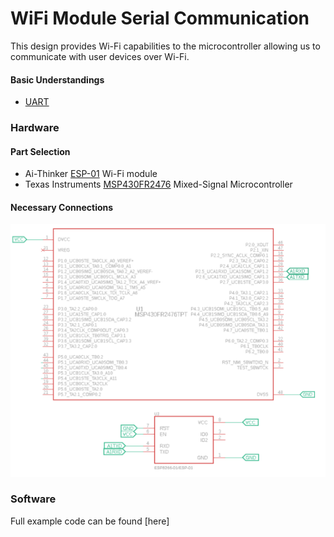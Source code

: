 # WiFi Module Serial Communication
This design provides Wi-Fi capabilities to the microcontroller allowing us to communicate with user devices over Wi-Fi.

#### Basic Understandings
- [UART](https://en.wikipedia.org/wiki/Universal_asynchronous_receiver-transmitter)

### Hardware

#### Part Selection

- Ai-Thinker [ESP-01](https://docs.ai-thinker.com/_media/esp8266/docs/esp-01_product_specification_en.pdf) Wi-Fi module
- Texas Instruments [MSP430FR2476](https://www.ti.com/product/MSP430FR2476/part-details/MSP430FR2476TRHAR) Mixed-Signal Microcontroller

#### Necessary Connections
![Hardware connections image...](https://github.com/KalebOTB/Embedded-Systems/blob/main/WiFi_Implementation/Circuit.png)

### Software
Full example code can be found [here]

